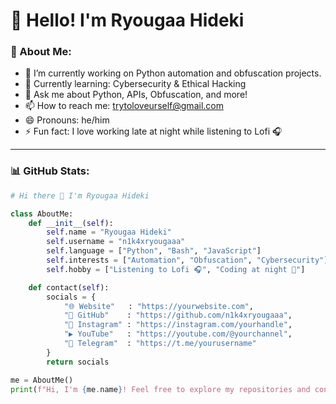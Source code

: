 # 👋 Hello! I'm Ryougaa Hideki

### 🧠 About Me:
- 🔭 I’m currently working on Python automation and obfuscation projects.
- 🌱 Currently learning: Cybersecurity & Ethical Hacking
- 💬 Ask me about Python, APIs, Obfuscation, and more!
- 📫 How to reach me: [trytoloveurself@gmail.com](mailto:trytoloveurself@gmail.com)
- 😄 Pronouns: he/him
- ⚡ Fun fact: I love working late at night while listening to Lofi 🎧

---

### 📊 GitHub Stats:

<!-- This will be updated automatically using Python script -->
```python
# Hi there 👋 I'm Ryougaa Hideki

class AboutMe:
    def __init__(self):
        self.name = "Ryougaa Hideki"
        self.username = "n1k4xryougaaa"
        self.language = ["Python", "Bash", "JavaScript"]
        self.interests = ["Automation", "Obfuscation", "Cybersecurity"]
        self.hobby = ["Listening to Lofi 🎧", "Coding at night 🌙"]

    def contact(self):
        socials = {
            "🌐 Website"   : "https://yourwebsite.com",
            "🐙 GitHub"    : "https://github.com/n1k4xryougaaa",
            "📸 Instagram" : "https://instagram.com/yourhandle",
            "▶️ YouTube"   : "https://youtube.com/@yourchannel",
            "💬 Telegram"  : "https://t.me/yourusername"
        }
        return socials

me = AboutMe()
print(f"Hi, I'm {me.name}! Feel free to explore my repositories and connect with me online ✨")

